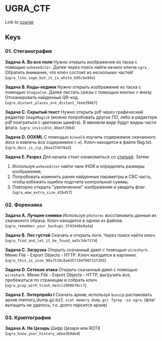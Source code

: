 # **UGRA_CTF**
Link to [course](https://course.ugractf.ru)

## **Keys**

### **01. Стеганография**

**Задача А. Во все поля** Нужно открыть изображение из таска с помощью `wxhexeditor`. Далее через поиск найти начало ключа `ugra_`. Обратить внимание, что ключ состоит из нескольких частей!
(`ugra_like_sage_but_it_is_white_b95cbe94e`)

**Задача B. Коды-кодики** Нужно открыть изображение из таска с помощью `Stegsolve`. Далее листать срезы с помощью кнопки > внизу. Отсканировать найденный QR-код.
(`ugra_distant_places_are_distant_7eee394b7`)

**Задача C. Скрытый текст** Нужно открыть pdf через графический редактор `ImageMagick` (можно попробовать другое ПО, либо в редакторе pdf поиграться с цветовом шрифта). В явновом виде будут видны части флага.
(`ugra_invisible_4beef2984`)

**Задача D. OOXML** С помощью `binwalk` изучить содержимое скачанного docx и извлечь все содержимое (`-e`). Ключ находится в файле flag.txt.
(`ugra_docx_is_zip_26aa3745f6a3`)

**Задача E. Разрез** Для начала стоит ознакомиться со [статьей](https://habr.com/ru/articles/130472/). Затем:
1. Используя `wxhexeditor` найти чанк IHDR и определить размеры изображения;
2. Попробовать изменить ранее найденные параметры и CRC часть, чтобы избежать ошибки подсчета контрольной суммы;
3. Повторно открыть "увеличенное" изображение и увидеть флаг.
(`ugra_wow_extra_size_42b457`)

### **02. Форензика**

**Задача А. Лучшие снимки** Используя `photorec` восстановить данные их скачанного образа. Ключ находится в одном из файлов.
(`ugra_remember_your_backups_5fd3440e9ada`)

**Задача B. Лес густой** Скачать и открыть логи. Через поиск найти ключ.
(`ugra_find_and_let_it_be_found_ae5c3de717d`)

**Задача C. Загрузка** Открыть скачанный дамп с помощью `wireshark`. Меню File - Export Objects - HTTP. Ключ находится в картинке.
(`ugra_this_is_icon_96a7518c8a4357194f00732f265`)

**Задача D. Сетевая атака** Открыть скачанный дамп с помощью `wireshark`. Меню File - Export Objects - HTTP, выгрузить все, пробежаться по страницам и собрать ключ.
(`ugra_pcap_with_trash_6e2cc2999b78cc7`)

**Задача E. Энтерпрайз I** Скачать архив, используя `bunzip` распаковать архив memory_dump.gz.bz2. `zcat memory_dump.gz| fgrep -za ugra`.
(флаг вытащить не удалось, т.к. долго парсится архив)

### **03. Криптография**

**Задача А. Не Цезарь** Шифр Цезаря или ROT8
(`ugra_know_your_history_a6ee3b9de4`)


